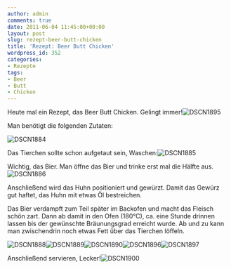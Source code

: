 ```yaml
---
author: admin
comments: true
date: 2011-06-04 11:45:00+00:00
layout: post
slug: rezept-beer-butt-chicken
title: 'Rezept: Beer Butt Chicken'
wordpress_id: 352
categories:
- Rezepte
tags:
- Beer
- Butt
- Chicken
---
```


Heute mal ein Rezept, das Beer Butt Chicken. Gelingt immer!![DSCN1895](https://andydunkel.net/assets/uploads/2011/06/DSCN1895.jpg)

<!-- more -->

Man benötigt die folgenden Zutaten:

![DSCN1884](https://andydunkel.net/assets/uploads/2011/06/DSCN1884.jpg)

Das Tierchen sollte schon aufgetaut sein, Waschen:![DSCN1885](https://andydunkel.net/assets/uploads/2011/06/DSCN1885.jpg)

Wichtig, das Bier. Man öffne das Bier und trinke erst mal die Hälfte aus.![DSCN1886](https://andydunkel.net/assets/uploads/2011/06/DSCN1886.jpg)

Anschließend wird das Huhn positioniert und gewürzt. Damit das Gewürz gut haftet, das Huhn mit etwas Öl bestreichen.

Das Bier verdampft zum Teil später im Backofen und macht das Fleisch schön zart. Dann ab damit in den Ofen (180°C), ca. eine Stunde drinnen lassen bis der gewünschte Bräunungsgrad erreicht wurde. Ab und zu kann man zwischendrin noch etwas Fett über das Tierchen löffeln.

![DSCN1888](https://andydunkel.net/assets/uploads/2011/06/DSCN1888.jpg)![DSCN1889](https://andydunkel.net/assets/uploads/2011/06/DSCN1889.jpg)![DSCN1890](https://andydunkel.net/assets/uploads/2011/06/DSCN1890.jpg)![DSCN1896](https://andydunkel.net/assets/uploads/2011/06/DSCN1896.jpg)![DSCN1897](https://andydunkel.net/assets/uploads/2011/06/DSCN1897.jpg)

Anschließend servieren, Lecker!![DSCN1900](https://andydunkel.net/assets/uploads/2011/06/DSCN1900.jpg)
